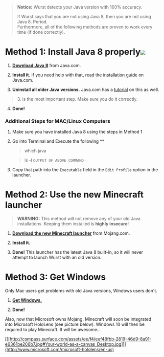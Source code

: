 > **Notice:** Wurst detects your Java version with 100% accuracy.
>
> If Wurst says that you are not using Java 8, then you are not using Java 8. Period.  
> Furthermore, all of the following methods are proven to work every time (if done correctly).

# Method 1: Install Java 8 properly![](https://ga-beacon.appspot.com/UA-52838431-1/GitHub/wiki/Using-Wurst-with-Java-8?pixel)
1. [**Download Java 8**](http://java.com/download) from Java.com.

2. **Install it.** If you need help with that, read the [installation guide](http://java.com/en/download/help/index_installing.xml) on Java.com.

3. **Uninstall all older Java versions.** Java.com has a [tutorial](https://www.java.com/en/download/help/mac_uninstall_java.xml) on this as well.
> 3\. is the most important step. Make sure you do it correctly.

4. **Done!**
### Additional Steps for MAC/Linux Computers
1. Make sure you have installed Java 8 using the steps in Method 1
2. Go into Terminal and Execute the following **
   > which java
   
   > ls -l ```OUTPUT OF ABOVE COMMAND```

3. Copy that path into the ```Executable``` field in the ```Edit Profile``` option in the launcher.


# Method 2: Use the new Minecraft launcher
> **WARNING:** This method will not remove any of your old Java installations. Keeping them installed is **highly insecure**!

1. [**Download the new Minecraft launcher**](https://launcher.mojang.com/download/Minecraft.exe) from Mojang.com.

2. **Install it.**

3. **Done!** This launcher has the latest Java 8 built-in, so it will never attempt to launch Wurst with an old version.

# Method 3: Get Windows
Only Mac users get problems with old Java versions, Windows users don't.

1. [**Get Windows.**](http://windows.microsoft.com/)

2. **Done!**

Also, now that Microsoft owns Mojang, Minecraft will soon be integrated into Microsoft HoloLens (see picture below). Windows 10 will then be required to play Minecraft. It will be awesome...

[[[http://compass.surface.com/assets/ee/f4/eef48fbb-2819-46d9-8a91-e6361be206b7.jpg#Your-world-as-a-canvas_Desktop.jpg]]](http://www.microsoft.com/microsoft-hololens/en-us)
